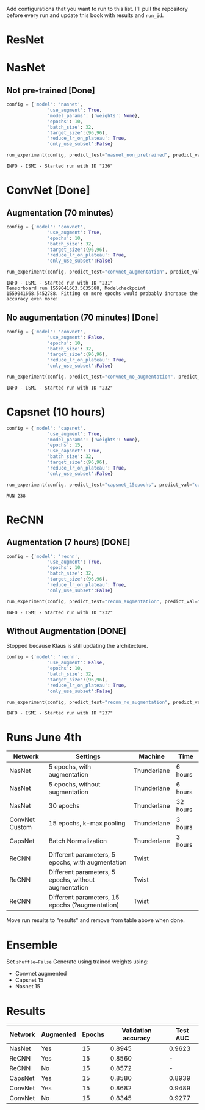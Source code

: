 Add configurations that you want to run to this list. I'll pull the repository before every run and update this book with results and `run_id`.
# ResNet

# NasNet
## Not pre-trained [Done]
```python
config = {'model': 'nasnet',
               'use_augment': True,
               'model_params': {'weights': None},
               'epochs': 10,
               'batch_size': 32,
               'target_size':(96,96),
               'reduce_lr_on_plateau': True,
               'only_use_subset':False}

run_experiment(config, predict_test="nasnet_non_pretrained", predict_val="nasnet_non_pretrained")
```


```
INFO - ISMI - Started run with ID "236"
```

# ConvNet [Done]
## Augmentation (70 minutes) 
```python
config = {'model': 'convnet',
               'use_augment': True,
               'epochs': 10,
               'batch_size': 32,
               'target_size':(96,96),
               'reduce_lr_on_plateau': True,
               'only_use_subset':False}

run_experiment(config, predict_test="convnet_augmentation", predict_val="convnet_augmentation")
```

```console
INFO - ISMI - Started run with ID "231"
Tensorboard run 1559041663.5635588, Modelcheckpoint 1559041668.5452788. Fitting on more epochs would probably increase the accuracy even more!
```
## No augumentation (70 minutes) [Done]
```python
config = {'model': 'convnet',
               'use_augment': False,
               'epochs': 10,
               'batch_size': 32,
               'target_size':(96,96),
               'reduce_lr_on_plateau': True,
               'only_use_subset':False}

run_experiment(config, predict_test="convnet_no_augmentation", predict_val="convnet_no_augmentation")
```

```
INFO - ISMI - Started run with ID "232"
```

# Capsnet (10 hours)

```python
config = {'model': 'capsnet',
               'use_augment': True,
               'model_params': {'weights': None},
               'epochs': 15,
               'use_capsnet': True,
               'batch_size': 32,
               'target_size':(96,96),
               'reduce_lr_on_plateau': True,
               'only_use_subset':False}

run_experiment(config, predict_test="capsnet_15epochs", predict_val="capsnet_15epochs")
```

```console
RUN 238
```

# ReCNN
## Augmentation (7 hours) [DONE]
```python
config = {'model': 'recnn',
               'use_augment': True,           
               'epochs': 10,
               'batch_size': 32,
               'target_size':(96,96),
               'reduce_lr_on_plateau': True,
               'only_use_subset':False}

run_experiment(config, predict_test="recnn_augmentation", predict_val="recnn_augmentation")
```

```
INFO - ISMI - Started run with ID "232"
```
## Without Augmentation [DONE]
Stopped because Klaus is still updating the architecture.
```python
config = {'model': 'recnn',
               'use_augment': False,           
               'epochs': 10,
               'batch_size': 32,
               'target_size':(96,96),
               'reduce_lr_on_plateau': True,
               'only_use_subset':False}

run_experiment(config, predict_test="recnn_no_augmentation", predict_val="recnn_no_augmentation")
```

```console
INFO - ISMI - Started run with ID "237"
```

# Runs June 4th
Network | Settings | Machine | Time
--------|----------|---------|----
NasNet | 5 epochs, with augmentation | Thunderlane | 6 hours
NasNet | 5 epochs, without augmentation | Thunderlane | 6 hours
NasNet | 30 epochs | Thunderlane | 32 hours
ConvNet Custom | 15 epochs, k-max pooling | Thunderlane | 3 hours
CapsNet | Batch Normalization | Thunderlane | 3 hours
ReCNN  | Different parameters, 5 epochs, with augmentation | Twist 
ReCNN  | Different parameters, 5 epochs, without augmentation | Twist
ReCNN  | Different parameters, 15 epochs (?augmentation) | Twist

Move run results to "results" and remove from table above when done.

# Ensemble
Set `shuffle=False`
Generate using trained weights using:
* Convnet augmented
* Capsnet 15
* Nasnet 15


# Results
Network | Augmented | Epochs | Validation accuracy | Test AUC 
--------|-----------|--------|---------------------|--------------
NasNet  | Yes       | 15     | 0.8945              | 0.9623 	
ReCNN   | Yes       | 15     | 0.8560              | -
ReCNN   | No        | 15     | 0.8572              | - 
CapsNet | Yes       | 15     | 0.8580              | 0.8939
ConvNet | Yes       | 15     | 0.8682              | 0.9489 	
ConvNet | No        | 15     | 0.8345              | 0.9277

